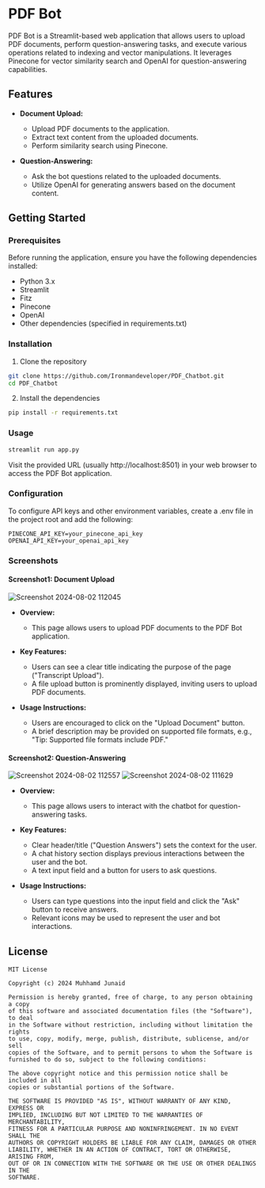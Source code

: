 # PDF Bot

PDF Bot is a Streamlit-based web application that allows users to upload PDF documents, perform question-answering tasks, and execute various operations related to indexing and vector manipulations. It leverages Pinecone for vector similarity search and OpenAI for question-answering capabilities.

## Features

- **Document Upload:**
  - Upload PDF documents to the application.
  - Extract text content from the uploaded documents.
  - Perform similarity search using Pinecone.

- **Question-Answering:**
  - Ask the bot questions related to the uploaded documents.
  - Utilize OpenAI for generating answers based on the document content.

 
## Getting Started

### Prerequisites

Before running the application, ensure you have the following dependencies installed:

- Python 3.x
- Streamlit
- Fitz
- Pinecone
- OpenAI
- Other dependencies (specified in requirements.txt)

 ### Installation

1. Clone the repository

```bash
git clone https://github.com/Ironmandeveloper/PDF_Chatbot.git
cd PDF_Chatbot
```
2. Install the dependencies
```bash
pip install -r requirements.txt
```
 ### Usage
```bash
streamlit run app.py
```
Visit the provided URL (usually http://localhost:8501) in your web browser to access the PDF Bot application.



### Configuration

To configure API keys and other environment variables, create a .env file in the project root and add the following:
``` env
PINECONE_API_KEY=your_pinecone_api_key
OPENAI_API_KEY=your_openai_api_key
```



### Screenshots
#### Screenshot1: Document Upload
![Screenshot 2024-08-02 112045](https://github.com/user-attachments/assets/537b8037-8559-4e5e-b3ae-fa886c14f314)

- **Overview:**
  - This page allows users to upload PDF documents to the PDF Bot application.

 
 
- **Key Features:**
  - Users can see a clear title indicating the purpose of the page ("Transcript Upload").
  - A file upload button is prominently displayed, inviting users to upload PDF documents.

  
- **Usage Instructions:**

  - Users are encouraged to click on the "Upload Document" button.
  - A brief description may be provided on supported file formats, e.g., "Tip: Supported file formats include PDF."

#### Screenshot2: Question-Answering
![Screenshot 2024-08-02 112557](https://github.com/user-attachments/assets/323469c8-bd43-49a9-9a20-15a3bdb79631)
![Screenshot 2024-08-02 111629](https://github.com/user-attachments/assets/685e5452-dd8f-4887-82f5-a6d1ef67af31)




- **Overview:**

  - This page allows users to interact with the chatbot for question-answering tasks.
- **Key Features:**

  - Clear header/title ("Question Answers") sets the context for the user.
  - A chat history section displays previous interactions between the user and the bot.
  - A text input field and a button for users to ask questions.
- **Usage Instructions:**

  - Users can type questions into the input field and click the "Ask" button to receive answers.
  - Relevant icons may be used to represent the user and bot interactions.

## License
```
MIT License

Copyright (c) 2024 Muhhamd Junaid

Permission is hereby granted, free of charge, to any person obtaining a copy
of this software and associated documentation files (the "Software"), to deal
in the Software without restriction, including without limitation the rights
to use, copy, modify, merge, publish, distribute, sublicense, and/or sell
copies of the Software, and to permit persons to whom the Software is
furnished to do so, subject to the following conditions:

The above copyright notice and this permission notice shall be included in all
copies or substantial portions of the Software.

THE SOFTWARE IS PROVIDED "AS IS", WITHOUT WARRANTY OF ANY KIND, EXPRESS OR
IMPLIED, INCLUDING BUT NOT LIMITED TO THE WARRANTIES OF MERCHANTABILITY,
FITNESS FOR A PARTICULAR PURPOSE AND NONINFRINGEMENT. IN NO EVENT SHALL THE
AUTHORS OR COPYRIGHT HOLDERS BE LIABLE FOR ANY CLAIM, DAMAGES OR OTHER
LIABILITY, WHETHER IN AN ACTION OF CONTRACT, TORT OR OTHERWISE, ARISING FROM,
OUT OF OR IN CONNECTION WITH THE SOFTWARE OR THE USE OR OTHER DEALINGS IN THE
SOFTWARE.
```



